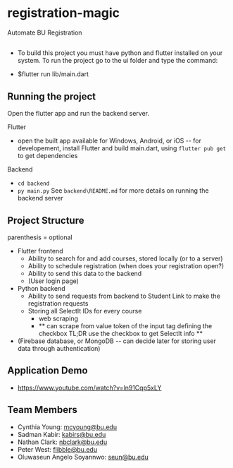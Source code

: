 # registration-magic
Automate BU Registration

##
- To build this project you must have python and flutter installed on your system. To run the project go to the ui folder and type the command:

-   $flutter run lib/main.dart

## Running the project

Open the flutter app and run the backend server.

Flutter
- open the built app available for Windows, Android, or iOS -- for developement, install Flutter and build main.dart, using `flutter pub get` to get dependencies

Backend
- `cd backend`
- `py main.py`
See `backend\README.md` for more details on running the backend server

## Project Structure

parenthesis = optional

- Flutter frontend
  - Ability to search for and add courses, stored locally (or to a server)
  - Ability to schedule registration (when does your registration open?)
  - Ability to send this data to the backend
  - (User login page)
- Python backend
  - Ability to send requests from backend to Student Link to make the registration requests
  - Storing all SelectIt IDs for every course
    - web scraping
    - ** can scrape from value token of the input tag defining the checkbox TL;DR use the checkbox to get SelectIt info **
- (Firebase database, or MongoDB -- can decide later for storing user data through authentication)

## Application Demo
-   https://www.youtube.com/watch?v=ln91Cqp5xLY

## Team Members
-   Cynthia Young: mcyoung@bu.edu
-   Sadman Kabir: kabirs@bu.edu
-   Nathan Clark: nbclark@bu.edu
-   Peter West: flibble@bu.edu
-   Oluwaseun Angelo Soyannwo: seun@bu.edu
